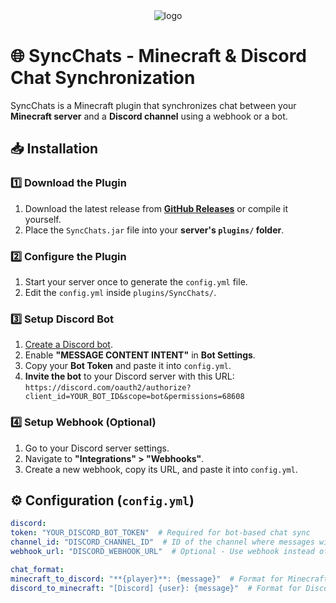 <div align="center">
  <img src="https://www.spigotmc.org/data/resource_icons/123/123042.jpg?1741111607" alt="logo" />
</div>

# 🌐 SyncChats - Minecraft & Discord Chat Synchronization

SyncChats is a Minecraft plugin that synchronizes chat between your **Minecraft server** and a **Discord channel** using a webhook or a bot.

## 📥 Installation

### **1️⃣ Download the Plugin**
1. Download the latest release from **[GitHub Releases](https://github.com/your-repo/releases)** or compile it yourself.
2. Place the `SyncChats.jar` file into your **server's `plugins/` folder**.

### **2️⃣ Configure the Plugin**
1. Start your server once to generate the `config.yml` file.
2. Edit the `config.yml` inside `plugins/SyncChats/`.

### **3️⃣ Setup Discord Bot**
1. [Create a Discord bot](https://discord.com/developers/applications).
2. Enable **"MESSAGE CONTENT INTENT"** in **Bot Settings**.
3. Copy your **Bot Token** and paste it into `config.yml`.
4. **Invite the bot** to your Discord server with this URL: `https://discord.com/oauth2/authorize?client_id=YOUR_BOT_ID&scope=bot&permissions=68608`


### **4️⃣ Setup Webhook (Optional)**
1. Go to your Discord server settings.
2. Navigate to **"Integrations" > "Webhooks"**.
3. Create a new webhook, copy its URL, and paste it into `config.yml`.

## ⚙️ Configuration (`config.yml`)

```yaml
discord:
token: "YOUR_DISCORD_BOT_TOKEN"  # Required for bot-based chat sync
channel_id: "DISCORD_CHANNEL_ID"  # ID of the channel where messages will be sent/received
webhook_url: "DISCORD_WEBHOOK_URL"  # Optional - Use webhook instead of bot

chat_format:
minecraft_to_discord: "**{player}**: {message}"  # Format for Minecraft → Discord
discord_to_minecraft: "[Discord] {user}: {message}"  # Format for Discord → Minecraft
```
